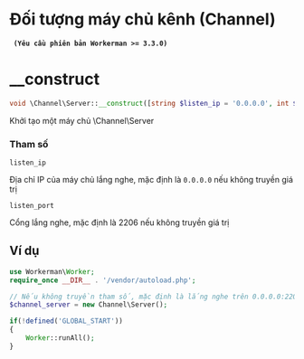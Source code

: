 # Đối tượng máy chủ kênh (Channel)  

**``` (Yêu cầu phiên bản Workerman >= 3.3.0)```**

# __construct
```php
void \Channel\Server::__construct([string $listen_ip = '0.0.0.0', int $listen_port = 2206])
```

Khởi tạo một máy chủ \Channel\Server

### Tham số
 ``` listen_ip ```

Địa chỉ IP của máy chủ lắng nghe, mặc định là ```0.0.0.0``` nếu không truyền giá trị

 ``` listen_port ```

Cổng lắng nghe, mặc định là 2206 nếu không truyền giá trị

## Ví dụ

```php
use Workerman\Worker;
require_once __DIR__ . '/vendor/autoload.php';

// Nếu không truyền tham số, mặc định là lắng nghe trên 0.0.0.0:2206
$channel_server = new Channel\Server();

if(!defined('GLOBAL_START'))
{
    Worker::runAll();
}
```
